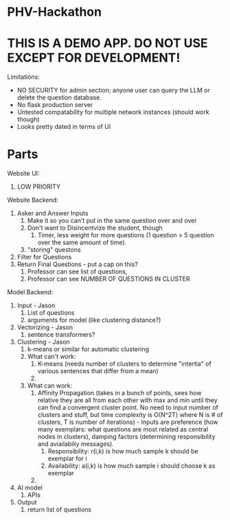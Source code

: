 # PHV-Hackathon

# THIS IS A DEMO APP. DO NOT USE EXCEPT FOR DEVELOPMENT!
Limitations:
- NO SECURITY for admin section; anyone user can query the LLM or delete the question database.
- No flask production server
- Untested compatability for multiple network instances (should work though)
- Looks pretty dated in terms of UI

# Parts
Website UI:
1. LOW PRIORITY

Website Backend:
1. Asker and Answer Inputs
   1. Make it so you can't put in the same question over and over
   2. Don't want to Disincentvize the student, though
      1. Timer, less weight for more questions (1 question > 5 question over the same amount of time).
   3. "storing" questons
2. Filter for Questions
3. Return Final Questions - put a cap on this?
   1. Professor can see list of questions, 
   2. Professor can see NUMBER OF QUESTIONS IN CLUSTER

Model Backend:

1. Input - Jason
   1. List of questions
   2. arguments for model (like clustering distance?)
2. Vectorizing - Jason
   1. sentence transformers?
3. Clustering - Jason
   1. k-means or similar for automatic clustering
   2. What can't work:
      1. K-means (needs number of clusters to determine "intertia" of various sentences that differ from a mean)
      2. 
   3. What can work:
      1. Affinity Propagation (takes in a bunch of points, sees how relative they are all from each other with max and min until they can find a convergent cluster point. No need to input number of clusters and stuff, but time complexity is O(N^2T) where N is # of clusters, T is number of iterations) - Inputs are preference (how many exemplars: what questions are most related as central nodes in clusters), damping factors (determining responsibility and aviailabiliy messages).
         1. Responsibility: r(i,k) is how much sample k should be exemplar for i
         2. Availability: a(i,k) is how much sample i should choose k as exemplar
      2. 
4. AI model
   1. APIs
5. Output
   1. return list of questions